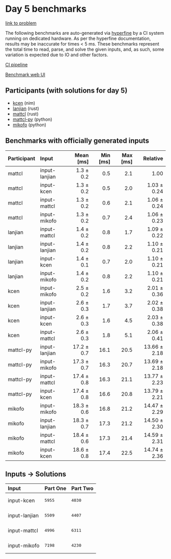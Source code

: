 # Day 5 benchmarks

[link to problem](https://adventofcode.com/2024/day/5)

The following benchmarks are auto-generated via
[hyperfine](https://github.com/sharkdp/hyperfine) by a CI system running on
dedicated hardware. As per the hyperfine documentation, results may be
inaccurate for times < 5 ms. These benchmarks represent the total time to read,
parse, and solve the given inputs, and, as such, some variation is expected due
to IO and other factors.

[CI pipeline](http://ci.papercode.net:8080/teams/main/pipelines/aoc2024)

[Benchmark web UI](https://aoc.ancalagon.black)


## Participants (with solutions for day 5)

- [kcen](https://github.com/kcen/aoc2024) (nim)
- [lanjian](https://github.com/lanjian/aoc-2024) (rust)
- [mattcl](https://github.com/mattcl/aoc2024) (rust)
- [mattcl-py](https://github.com/mattcl/aoc2024-py) (python)
- [mikofo](https://github.com/mikofo/aoc2024) (python)


## Benchmarks with officially generated inputs

| Participant | Input | Mean [ms] | Min [ms] | Max [ms] | Relative |
|:---|:---|---:|---:|---:|---:|
| mattcl | input-lanjian | 1.3 ± 0.2 | 0.5 | 2.1 | 1.00 |
| mattcl | input-kcen | 1.3 ± 0.2 | 0.5 | 2.0 | 1.03 ± 0.24 |
| mattcl | input-mattcl | 1.3 ± 0.2 | 0.6 | 2.1 | 1.06 ± 0.24 |
| mattcl | input-mikofo | 1.3 ± 0.2 | 0.7 | 2.4 | 1.06 ± 0.23 |
| lanjian | input-mattcl | 1.4 ± 0.2 | 0.8 | 1.7 | 1.09 ± 0.22 |
| lanjian | input-lanjian | 1.4 ± 0.2 | 0.8 | 2.2 | 1.10 ± 0.21 |
| lanjian | input-kcen | 1.4 ± 0.1 | 0.7 | 2.0 | 1.10 ± 0.21 |
| lanjian | input-mikofo | 1.4 ± 0.2 | 0.8 | 2.2 | 1.10 ± 0.21 |
| kcen | input-mikofo | 2.5 ± 0.2 | 1.6 | 3.2 | 2.01 ± 0.36 |
| kcen | input-lanjian | 2.6 ± 0.3 | 1.7 | 3.7 | 2.02 ± 0.38 |
| kcen | input-kcen | 2.6 ± 0.3 | 1.6 | 4.5 | 2.03 ± 0.38 |
| kcen | input-mattcl | 2.6 ± 0.3 | 1.8 | 5.1 | 2.06 ± 0.41 |
| mattcl-py | input-lanjian | 17.2 ± 0.7 | 16.1 | 20.5 | 13.66 ± 2.18 |
| mattcl-py | input-mikofo | 17.3 ± 0.7 | 16.3 | 20.7 | 13.69 ± 2.18 |
| mattcl-py | input-mattcl | 17.4 ± 0.8 | 16.3 | 21.1 | 13.77 ± 2.23 |
| mattcl-py | input-kcen | 17.4 ± 0.8 | 16.6 | 20.8 | 13.79 ± 2.21 |
| mikofo | input-mikofo | 18.3 ± 0.6 | 16.8 | 21.2 | 14.47 ± 2.29 |
| mikofo | input-lanjian | 18.3 ± 0.7 | 17.3 | 21.2 | 14.50 ± 2.30 |
| mikofo | input-mattcl | 18.4 ± 0.6 | 17.3 | 21.4 | 14.59 ± 2.31 |
| mikofo | input-kcen | 18.6 ± 0.8 | 17.4 | 22.5 | 14.74 ± 2.36 |


## Inputs -> Solutions

| Input | Part One | Part Two |
|:---|:---|:---|
|input-kcen|<pre>5955</pre>|<pre>4030</pre>|
|input-lanjian|<pre>5509</pre>|<pre>4407</pre>|
|input-mattcl|<pre>4996</pre>|<pre>6311</pre>|
|input-mikofo|<pre>7198</pre>|<pre>4230</pre>|